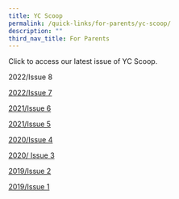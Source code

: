 ```yaml
---
title: YC Scoop
permalink: /quick-links/for-parents/yc-scoop/
description: ""
third_nav_title: For Parents
---
```

Click to access our latest issue of YC Scoop.

2022/Issue 8

[2022/Issue 7](https://online.fliphtml5.com/obrr/chvq/#p=1)

[2021/Issue 6](https://online.fliphtml5.com/obrr/wfqu/#p=1)

[2021/Issue 5](https://online.fliphtml5.com/obrr/cylr/)

[2020/Issue 4](https://drive.google.com/file/d/1OlDVuUj1K4wnxuwzv-fwVRahgm6Lu7OR/view?usp=sharing)

[2020/ Issue 3](https://drive.google.com/file/d/10KBhSXY1jPBz9L12UafbOp2puHUBEuNU/view?usp=sharing)

[2019/Issue 2](https://drive.google.com/file/d/1zbvvRULD1bJITL1FSx7NenQDQVeNP8Rp/view?usp=sharing)

[2019/Issue 1](https://drive.google.com/file/d/15EmoVgiiIpLeDIEv5sfyI6-XwvDMWgFG/view?usp=share_link)
